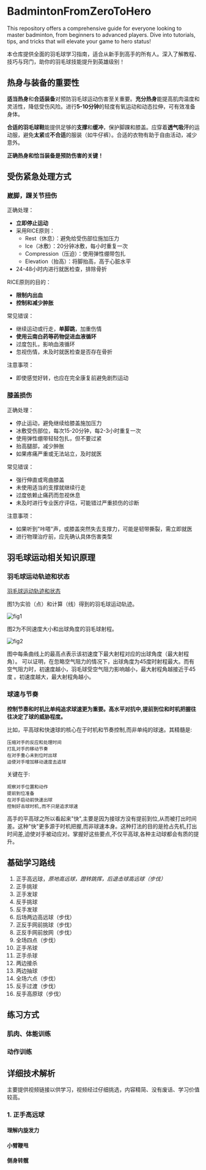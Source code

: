 # BadmintonFromZeroToHero
 This repository offers a comprehensive guide for everyone looking to master badminton, from beginners to advanced players. Dive into tutorials, tips, and tricks that will elevate your game to hero status! 
 
 本仓库提供全面的羽毛球学习指南，适合从新手到高手的所有人。深入了解教程、技巧与窍门，助你的羽毛球技能提升到英雄级别！

## 热身与装备的重要性

**适当热身**和**合适装备**对预防羽毛球运动伤害至关重要。**充分热身**能提高肌肉温度和灵活性，降低受伤风险。进行**5-10分钟**的轻度有氧运动和动态拉伸，可有效准备身体。

**合适的羽毛球鞋**能提供足够的**支撑**和**缓冲**，保护脚踝和膝盖。应穿着**透气吸汗**的运动服，避免**太紧**或**不合适**的服装（如牛仔裤）。合适的衣物有助于自由活动，减少意外。

**正确热身和恰当装备是预防伤害的关键！**

## 受伤紧急处理方式

### 崴脚，踝关节扭伤

正确处理：
- **立即停止运动**
- 采用RICE原则：
  - Rest（休息）：避免给受伤部位施加压力
  - Ice（冰敷）：20分钟冰敷，每小时重复一次
  - Compression（压迫）：使用弹性绷带包扎
  - Elevation（抬高）：将脚抬高，高于心脏水平
- 24-48小时内进行就医检查，排除骨折

RICE原则的目的：
- **限制内出血**
- **控制和减少肿胀**
  
常见错误：
- 继续运动或行走，**单脚跳**，加重伤情
- **使用云南白药等药物促进血液循环**
- 过度包扎，影响血液循环
- 忽视伤情，未及时就医检查是否存在骨折

注意事项：
- 即使感觉好转，也应在完全康复前避免剧烈运动

### 膝盖损伤

正确处理：
- 停止运动，避免继续给膝盖施加压力
- 冰敷受伤部位，每次15-20分钟，每2-3小时重复一次
- 使用弹性绷带轻轻包扎，但不要过紧
- 抬高腿部，减少肿胀
- 如果疼痛严重或无法站立，及时就医

常见错误：
- 强行伸直或弯曲膝盖
- 未使用适当的支撑就继续行走
- 过度依赖止痛药而忽视休息
- 未及时进行专业医疗评估，可能错过严重损伤的诊断

注意事项：
- 如果听到"咔嗒"声，或膝盖突然失去支撑力，可能是韧带撕裂，需立即就医
- 进行物理治疗前，应先确认具体伤害类型


## 羽毛球运动相关知识原理

### 羽毛球运动轨迹和状态

[羽毛球运动轨迹和状态](https://zhihu.com/question/479947819/answer/3070882721)

图1为实验（点）和计算（线）得到的羽毛球运动轨迹。

![fig1](https://picx.zhimg.com/80/v2-1a99547061b9266e9af5ee5ed5aef301_1440w.webp?source=1def8aca)

图2为不同速度大小和出球角度的羽毛球射程。

![fig2](https://picx.zhimg.com/80/v2-2510696ba0861174f0e1254cee91e9fb_1440w.webp?source=1def8aca)

图中每条曲线上的最高点表示该初速度下最大射程对应的出球角度（最大射程角）。
可以证明，在忽略空气阻力的情况下，出球角度为45度时射程最大。而有空气阻力时，初速度越小，羽毛球受空气阻力影响越小，最大射程角越接近于45度 。初速度越大，最大射程角越小。

### 球速与节奏

**控制节奏和时机比单纯追求球速更为重要。高水平对抗中,提前到位和时机把握往往决定了球的威胁程度。**

比如，平高球和快速球的核心在于时机和节奏控制,而非单纯的球速。其精髓是:

    压缩对手的反应和处理时间
    打乱对手的移动节奏
    在对手重心未到位时出球
    迫使对手增加移动速度去追球

关键在于:

    观察对手位置和动作
    提前到位准备
    在对手启动前快速出球
    控制好击球时机,而不只是追求球速

高手的平高球之所以看起来"快",主要是因为接球方没有提前到位,从而被打出时间差。这种"快"更多源于时机把握,而非球速本身。这种打法的目的是抢占先机,打出时间差,迫使对手被动应对。掌握好这些要点,不仅平高球,各种主动球都会有质的提升。

## 基础学习路线

1. 正手高远球，*原地高远球，蹬转跳挥，后退击球高远球（步伐）*
2. 正手挑球
3. 正手发球
4. 反手挑球
5. 反手发球
6. 后场两边高远球（步伐）
7. 正反手网前挑球（步伐）
8. 正反手网前放网（步伐）
9. 全场四点（步伐）
10. 正手吊球
11. 正手杀球
12. 两边接杀
13. 两边抽球
14. 全场六点（步伐）
15. 反手过渡（步伐）
16. 反手高原球（步伐）

## 练习方式

### 肌肉、体能训练

### 动作训练

## 详细技术解析

主要提供视频链接以供学习，视频经过仔细挑选，内容精简、没有废话、学习价值较高。

### 1. 正手高远球

#### 理解内旋发力

#### 小臂鞭甩

#### 侧身转髋



